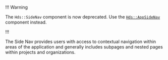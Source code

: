 !!! Warning

The `Hds::SideNav` component is now deprecated. Use the [`Hds::AppSideNav`](/components/app-side-nav) component instead.

!!!

The Side Nav provides users with access to contextual navigation within areas of the application and generally includes subpages and nested pages within projects and organizations.
